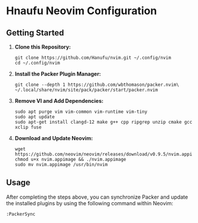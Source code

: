 # Hnaufu Neovim Configuration

## Getting Started

1. **Clone this Repository:**
    ```shell
    git clone https://github.com/Hanufu/nvim.git ~/.config/nvim
    cd ~/.config/nvim
    ```

2. **Install the Packer Plugin Manager:**
    ```shell
    git clone --depth 1 https://github.com/wbthomason/packer.nvim\
    ~/.local/share/nvim/site/pack/packer/start/packer.nvim
    ```

3. **Remove VI and Add Dependencies:**
    ```shell
    sudo apt purge vim vim-common vim-runtime vim-tiny
    sudo apt update
    sudo apt-get install clangd-12 make g++ cpp ripgrep unzip cmake gcc xclip fuse
    ```

4. **Download and Update Neovim:**
    ```shell
    wget https://github.com/neovim/neovim/releases/download/v0.9.5/nvim.appimage
    chmod u+x nvim.appimage && ./nvim.appimage
    sudo mv nvim.appimage /usr/bin/nvim
    ```

## Usage

After completing the steps above, you can synchronize Packer and update the installed plugins by using the following command within Neovim:

```shell
:PackerSync
